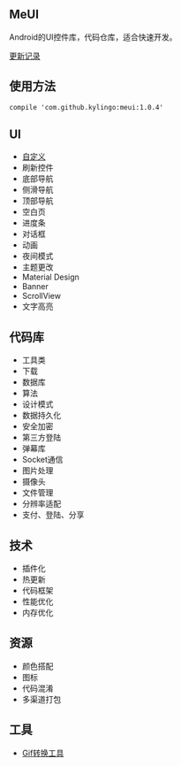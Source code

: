 ## MeUI
Android的UI控件库，代码仓库，适合快速开发。

[更新记录](./Release.md)

## 使用方法
`compile 'com.github.kylingo:meui:1.0.4'`

## UI
* [自定义](./docs/custom/)
* 刷新控件
* 底部导航
* 侧滑导航
* 顶部导航
* 空白页
* 进度条
* 对话框
* 动画
* 夜间模式
* 主题更改
* Material Design
* Banner
* ScrollView
* 文字高亮

## 代码库
* 工具类
* 下载
* 数据库
* 算法
* 设计模式
* 数据持久化
* 安全加密
* 第三方登陆
* 弹幕库
* Socket通信
* 图片处理
* 摄像头
* 文件管理
* 分辨率适配
* 支付、登陆、分享

## 技术
* 插件化
* 热更新
* 代码框架
* 性能优化
* 内存优化

## 资源
* 颜色搭配
* 图标
* 代码混淆
* 多渠道打包

## 工具
- [Gif转换工具](https://ezgif.com)
